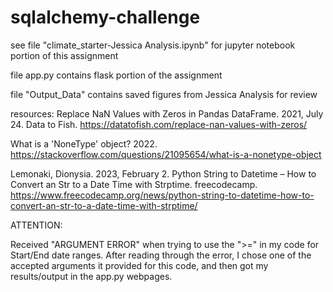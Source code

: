 # sqlalchemy-challenge
see file "climate_starter-Jessica Analysis.ipynb" for jupyter notebook portion of this assignment 

file app.py contains flask portion of the assignment

file "Output_Data" contains saved figures from Jessica Analysis for review

resources:
Replace NaN Values with Zeros in Pandas DataFrame. 2021, July 24. Data to Fish. https://datatofish.com/replace-nan-values-with-zeros/

What is a 'NoneType' object? 2022. https://stackoverflow.com/questions/21095654/what-is-a-nonetype-object

Lemonaki, Dionysia. 2023, February 2. Python String to Datetime – How to Convert an Str to a Date Time with Strptime. freecodecamp. https://www.freecodecamp.org/news/python-string-to-datetime-how-to-convert-an-str-to-a-date-time-with-strptime/


ATTENTION:

Received "ARGUMENT ERROR" when trying to use the ">=" in my code for Start/End date ranges. After reading through the error, I chose one of the accepted arguments it provided for this code, and then got my results/output in the app.py webpages. 
